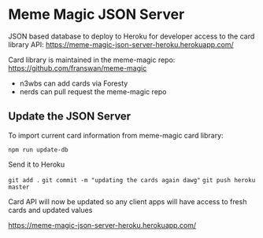 # Meme Magic JSON Server

JSON based database to deploy to Heroku for developer access to the card library API: https://meme-magic-json-server-heroku.herokuapp.com/

Card library is maintained in the meme-magic repo: https://github.com/franswan/meme-magic
- n3wbs can add cards via Foresty
- nerds can pull request the meme-magic repo


## Update the JSON Server

To import current card information from meme-magic card library:

`npm run update-db`

Send it to Heroku

`git add .`
`git commit -m "updating the cards again dawg"`
`git push heroku master`

Card API will now be updated so any client apps will have access to fresh cards and updated values

https://meme-magic-json-server-heroku.herokuapp.com/